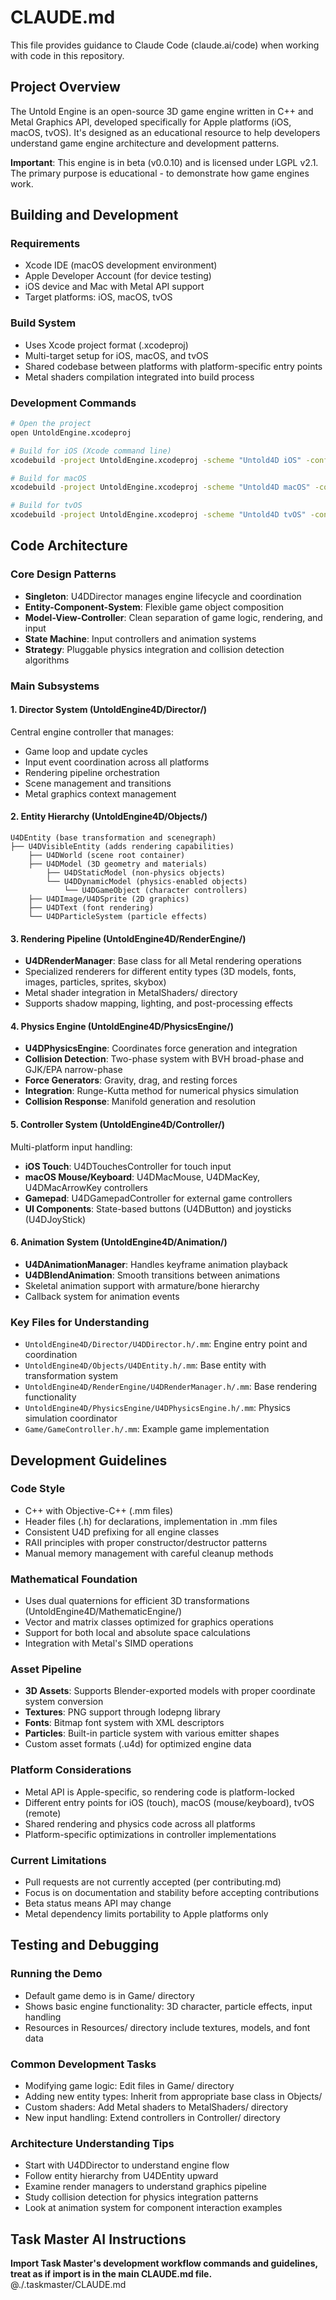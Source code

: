 # CLAUDE.md

This file provides guidance to Claude Code (claude.ai/code) when working with code in this repository.

## Project Overview

The Untold Engine is an open-source 3D game engine written in C++ and Metal Graphics API, developed specifically for Apple platforms (iOS, macOS, tvOS). It's designed as an educational resource to help developers understand game engine architecture and development patterns.

**Important**: This engine is in beta (v0.0.10) and is licensed under LGPL v2.1. The primary purpose is educational - to demonstrate how game engines work.

## Building and Development

### Requirements
- Xcode IDE (macOS development environment)
- Apple Developer Account (for device testing)
- iOS device and Mac with Metal API support
- Target platforms: iOS, macOS, tvOS

### Build System
- Uses Xcode project format (.xcodeproj)
- Multi-target setup for iOS, macOS, and tvOS
- Shared codebase between platforms with platform-specific entry points
- Metal shaders compilation integrated into build process

### Development Commands
```bash
# Open the project
open UntoldEngine.xcodeproj

# Build for iOS (Xcode command line)
xcodebuild -project UntoldEngine.xcodeproj -scheme "Untold4D iOS" -configuration Debug

# Build for macOS
xcodebuild -project UntoldEngine.xcodeproj -scheme "Untold4D macOS" -configuration Debug

# Build for tvOS
xcodebuild -project UntoldEngine.xcodeproj -scheme "Untold4D tvOS" -configuration Debug
```

## Code Architecture

### Core Design Patterns
- **Singleton**: U4DDirector manages engine lifecycle and coordination
- **Entity-Component-System**: Flexible game object composition
- **Model-View-Controller**: Clean separation of game logic, rendering, and input
- **State Machine**: Input controllers and animation systems
- **Strategy**: Pluggable physics integration and collision detection algorithms

### Main Subsystems

#### 1. Director System (UntoldEngine4D/Director/)
Central engine controller that manages:
- Game loop and update cycles
- Input event coordination across all platforms
- Rendering pipeline orchestration
- Scene management and transitions
- Metal graphics context management

#### 2. Entity Hierarchy (UntoldEngine4D/Objects/)
```
U4DEntity (base transformation and scenegraph)
├── U4DVisibleEntity (adds rendering capabilities)
    ├── U4DWorld (scene root container)
    ├── U4DModel (3D geometry and materials)
        ├── U4DStaticModel (non-physics objects)
        └── U4DDynamicModel (physics-enabled objects)
            └── U4DGameObject (character controllers)
    ├── U4DImage/U4DSprite (2D graphics)
    ├── U4DText (font rendering)
    └── U4DParticleSystem (particle effects)
```

#### 3. Rendering Pipeline (UntoldEngine4D/RenderEngine/)
- **U4DRenderManager**: Base class for all Metal rendering operations
- Specialized renderers for different entity types (3D models, fonts, images, particles, sprites, skybox)
- Metal shader integration in MetalShaders/ directory
- Supports shadow mapping, lighting, and post-processing effects

#### 4. Physics Engine (UntoldEngine4D/PhysicsEngine/)
- **U4DPhysicsEngine**: Coordinates force generation and integration
- **Collision Detection**: Two-phase system with BVH broad-phase and GJK/EPA narrow-phase
- **Force Generators**: Gravity, drag, and resting forces
- **Integration**: Runge-Kutta method for numerical physics simulation
- **Collision Response**: Manifold generation and resolution

#### 5. Controller System (UntoldEngine4D/Controller/)
Multi-platform input handling:
- **iOS Touch**: U4DTouchesController for touch input
- **macOS Mouse/Keyboard**: U4DMacMouse, U4DMacKey, U4DMacArrowKey controllers  
- **Gamepad**: U4DGamepadController for external game controllers
- **UI Components**: State-based buttons (U4DButton) and joysticks (U4DJoyStick)

#### 6. Animation System (UntoldEngine4D/Animation/)
- **U4DAnimationManager**: Handles keyframe animation playback
- **U4DBlendAnimation**: Smooth transitions between animations
- Skeletal animation support with armature/bone hierarchy
- Callback system for animation events

### Key Files for Understanding
- `UntoldEngine4D/Director/U4DDirector.h/.mm`: Engine entry point and coordination
- `UntoldEngine4D/Objects/U4DEntity.h/.mm`: Base entity with transformation system
- `UntoldEngine4D/RenderEngine/U4DRenderManager.h/.mm`: Base rendering functionality
- `UntoldEngine4D/PhysicsEngine/U4DPhysicsEngine.h/.mm`: Physics simulation coordinator
- `Game/GameController.h/.mm`: Example game implementation

## Development Guidelines

### Code Style
- C++ with Objective-C++ (.mm files)
- Header files (.h) for declarations, implementation in .mm files
- Consistent U4D prefixing for all engine classes
- RAII principles with proper constructor/destructor patterns
- Manual memory management with careful cleanup methods

### Mathematical Foundation
- Uses dual quaternions for efficient 3D transformations (UntoldEngine4D/MathematicEngine/)
- Vector and matrix classes optimized for graphics operations
- Support for both local and absolute space calculations
- Integration with Metal's SIMD operations

### Asset Pipeline
- **3D Assets**: Supports Blender-exported models with proper coordinate system conversion
- **Textures**: PNG support through lodepng library
- **Fonts**: Bitmap font system with XML descriptors
- **Particles**: Built-in particle system with various emitter shapes
- Custom asset formats (.u4d) for optimized engine data

### Platform Considerations
- Metal API is Apple-specific, so rendering code is platform-locked
- Different entry points for iOS (touch), macOS (mouse/keyboard), tvOS (remote)
- Shared rendering and physics code across all platforms
- Platform-specific optimizations in controller implementations

### Current Limitations
- Pull requests are not currently accepted (per contributing.md)
- Focus is on documentation and stability before accepting contributions
- Beta status means API may change
- Metal dependency limits portability to Apple platforms only

## Testing and Debugging

### Running the Demo
- Default game demo is in Game/ directory
- Shows basic engine functionality: 3D character, particle effects, input handling
- Resources in Resources/ directory include textures, models, and font data

### Common Development Tasks
- Modifying game logic: Edit files in Game/ directory
- Adding new entity types: Inherit from appropriate base class in Objects/
- Custom shaders: Add Metal shaders to MetalShaders/ directory
- New input handling: Extend controllers in Controller/ directory

### Architecture Understanding Tips
- Start with U4DDirector to understand engine flow
- Follow entity hierarchy from U4DEntity upward
- Examine render managers to understand graphics pipeline
- Study collision detection for physics integration patterns
- Look at animation system for component interaction examples

## Task Master AI Instructions
**Import Task Master's development workflow commands and guidelines, treat as if import is in the main CLAUDE.md file.**
@./.taskmaster/CLAUDE.md
